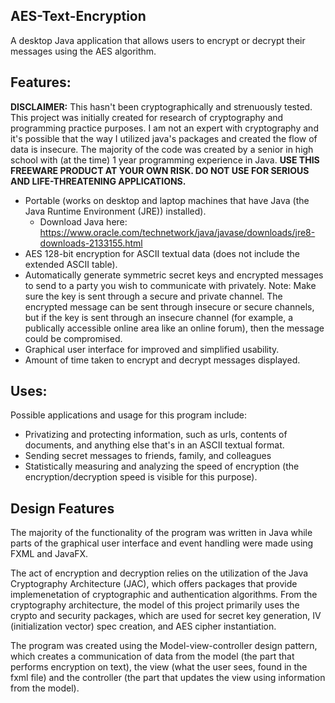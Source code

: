 ## AES-Text-Encryption
A desktop Java application that allows users to encrypt or decrypt their messages using the AES algorithm.

## Features:
**DISCLAIMER:** This hasn't been cryptographically and strenuously tested. This project was initially created for research of cryptography and programming practice purposes. I am not an expert with cryptography and it's possible that the way I utilized java's packages and created the flow of data is insecure. The majority of the code was created by a senior in high school with (at the time) 1 year programming experience in Java. **USE THIS FREEWARE PRODUCT AT YOUR OWN RISK. DO NOT USE FOR SERIOUS AND LIFE-THREATENING APPLICATIONS.**

- Portable (works on desktop and laptop machines that have Java (the Java Runtime Environment (JRE)) installed).
  - Download Java here: https://www.oracle.com/technetwork/java/javase/downloads/jre8-downloads-2133155.html
- AES 128-bit encryption for ASCII textual data (does not include the extended ASCII table). 
- Automatically generate symmetric secret keys and encrypted messages to send to a party you wish to communicate with privately. 
  Note: Make sure the key is sent through a secure and private channel. The encrypted message can be sent through insecure or
  secure channels, but if the key is sent through an insecure channel (for example, a publically accessible online area like an online forum), then the message could be compromised. 
- Graphical user interface for improved and simplified usability. 
- Amount of time taken to encrypt and decrypt messages displayed.

## Uses:      
Possible applications and usage for this program include:
- Privatizing and protecting information, such as urls, contents of documents, and anything else that's in an ASCII textual format.
- Sending secret messages to friends, family, and colleagues
- Statistically measuring and analyzing the speed of encryption (the encryption/decryption speed is visible for this purpose).

## Design Features
The majority of the functionality of the program was written in Java while parts of the graphical user interface and event handling were made using FXML and JavaFX.

The act of encryption and decryption relies on the utilization of the Java Cryptography Architecture (JAC), which offers packages that provide implemenetation of cryptographic and authentication algorithms. From the cryptography architecture, the model of this project primarily uses the crypto and security packages, which are used for secret key generation, IV (initialization vector) spec creation, and AES cipher instantiation.

The program was created using the Model-view-controller design pattern, which creates a communication of data from the model (the part that performs encryption on text), the view (what the user sees, found in the fxml file) and the controller (the part that updates the view using information from the model). 

